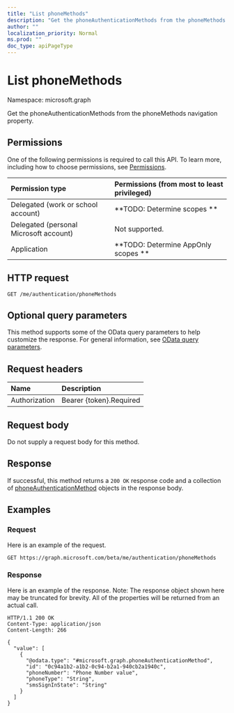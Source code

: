 ```yaml
---
title: "List phoneMethods"
description: "Get the phoneAuthenticationMethods from the phoneMethods navigation property."
author: ""
localization_priority: Normal
ms.prod: ""
doc_type: apiPageType
---
```


# List phoneMethods

Namespace: microsoft.graph

Get the phoneAuthenticationMethods from the phoneMethods navigation property.

## Permissions
One of the following permissions is required to call this API. To learn more, including how to choose permissions, see [Permissions](/concepts/permissions-reference.md).

|Permission type|Permissions (from most to least privileged)|
|:---|:---|
|Delegated (work or school account)|**TODO: Determine scopes **|
|Delegated (personal Microsoft account)|Not supported.|
|Application|**TODO: Determine AppOnly scopes **|

## HTTP request
<!-- {
  "blockType": "ignored"
}
-->
``` http
GET /me/authentication/phoneMethods
```

## Optional query parameters
This method supports some of the OData query parameters to help customize the response. For general information, see [OData query parameters](/graph/query-parameters).

## Request headers
|Name|Description|
|:---|:---|
|Authorization|Bearer {token}.Required|

## Request body
Do not supply a request body for this method.

## Response
If successful, this method returns a `200 OK` response code and a collection of [phoneAuthenticationMethod](../resources/phoneauthenticationmethod.md) objects in the response body.

## Examples

### Request
Here is an example of the request.
<!-- {
  "blockType": "request",
  "name": "get_phoneauthenticationmethod"
}
-->
``` http
GET https://graph.microsoft.com/beta/me/authentication/phoneMethods
```

### Response
Here is an example of the response. Note: The response object shown here may be truncated for brevity. All of the properties will be returned from an actual call.
<!-- {
  "blockType": "response",
  "truncated": true,
  "@odata.type": "collection(microsoft.graph.phoneauthenticationmethod)"
}
-->
``` http
HTTP/1.1 200 OK
Content-Type: application/json
Content-Length: 266

{
  "value": [
    {
      "@odata.type": "#microsoft.graph.phoneAuthenticationMethod",
      "id": "0c94a1b2-a1b2-0c94-b2a1-940cb2a1940c",
      "phoneNumber": "Phone Number value",
      "phoneType": "String",
      "smsSignInState": "String"
    }
  ]
}
```

